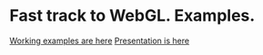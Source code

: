 # Fast track to WebGL. Examples.

[Working examples are here](https://tallinnjs.github.io/TallinnJS-WebGL/)
[Presentation is here](https://slides.com/pavellavreshin/tallinjs-webgl)